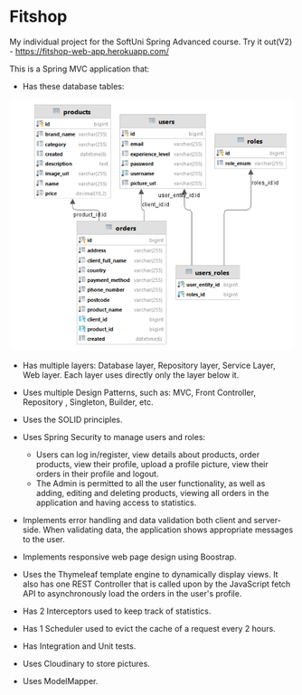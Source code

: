 # Fitshop 


My individual project for the SoftUni Spring Advanced course.
Try it out(V2) - https://fitshop-web-app.herokuapp.com/

This is a Spring MVC application that: 

* Has these database tables:

![database](database.png)

* Has multiple layers: Database layer, Repository layer, Service Layer,
Web layer. Each layer uses directly only the layer below it.


* Uses multiple Design Patterns, such as: MVC,
  Front Controller, Repository , Singleton, Builder, etc.


* Uses the SOLID principles.


* Uses Spring Security to manage users and roles:
  * Users can log in/register, view details about products, 
  order products, view their profile, upload a profile picture, 
  view their orders in their profile and logout.
  * The Admin is permitted to all the user functionality, as well as
  adding, editing and deleting products, viewing all orders in the application and
  having access to statistics.


* Implements error handling and data validation both client and 
server-side. When validating data, the application shows appropriate messages to the user.


* Implements responsive web page design using Boostrap.


* Uses the Thymeleaf template engine to dynamically display views.
It also has one REST Controller that is called upon by the JavaScript fetch API to asynchronously
load the orders in the user's profile.


* Has 2 Interceptors used to keep track of statistics.


* Has 1 Scheduler used to evict the cache of a request every 2 hours.


* Has Integration and Unit tests.


* Uses Cloudinary to store pictures.


* Uses ModelMapper.






